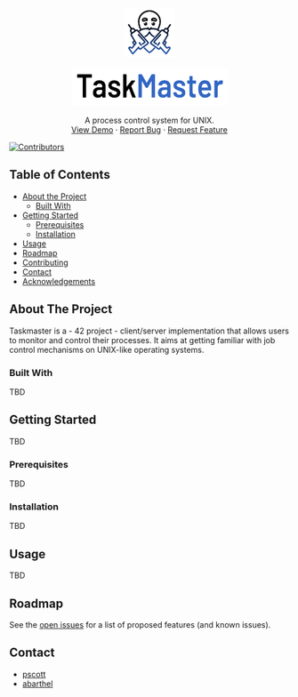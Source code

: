 
<br />
<p align="center">
  <a href="https://github.com/pscott/TaskMaster">
    <img src="assets/logo.png" alt="Logo" width="90" height="90">
  </a>

  <p align="center">
    <img src="assets/title.png" alt="TaskMaster" width="280" height="70">
  </p>

  <p align="center">
    A process control system for UNIX.
    <br />
    <a href="https://github.com/pscott/TaskMaster">View Demo</a>
    ·
    <a href="https://github.com/pscott/TaskMaster/issues">Report Bug</a>
    ·
    <a href="https://github.com/pscott/TaskMaster/issues">Request Feature</a>
  </p>
</p>

[![Contributors][contributors-shield]][contributors-url]



## Table of Contents

* [About the Project](#about-the-project)
  * [Built With](#built-with)
* [Getting Started](#getting-started)
  * [Prerequisites](#prerequisites)
  * [Installation](#installation)
* [Usage](#usage)
* [Roadmap](#roadmap)
* [Contributing](#contributing)
* [Contact](#contact)
* [Acknowledgements](#acknowledgements)



## About The Project

Taskmaster is a - 42 project - client/server implementation that allows users to monitor and control their processes. It aims at getting familiar with job control mechanisms on UNIX-like operating systems.

### Built With

TBD

## Getting Started

TBD

### Prerequisites

TBD

### Installation

TBD

## Usage

TBD

## Roadmap

See the [open issues](https://github.com/pscott/TaskMaster/issues) for a list of proposed features (and known issues).




## Contact

* [pscott](https://github.com/pscott)
* [abarthel](https://github.com/Ant0wan)



[contributors-shield]: https://img.shields.io/github/contributors/pscott/TaskMaster
[contributors-url]: https://github.com/pscott/TaskMaster/graphs/contributors

